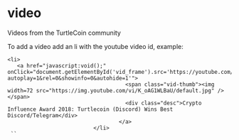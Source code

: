 # video
Videos from the TurtleCoin community

To add a video add an li with the youtube video id, example:

 ```
 <li>
    <a href="javascript:void();" onClick="document.getElementById('vid_frame').src='https://youtube.com/embed/K_oAG1WLBaU?autoplay=1&rel=0&showinfo=0&autohide=1'">
                                      <span class="vid-thumb"><img width=72 src="https://img.youtube.com/vi/K_oAG1WLBaU/default.jpg" /></span>
                                      <div class="desc">Crypto Influence Award 2018: Turtlecoin (Discord) Wins Best Discord/Telegram</div>
                                    </a>
                            </li>
  ``
                      
